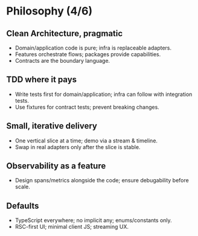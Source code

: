# Philosophy (4/6)

## Clean Architecture, pragmatic
- Domain/application code is pure; infra is replaceable adapters.
- Features orchestrate flows; packages provide capabilities.
- Contracts are the boundary language.

## TDD where it pays
- Write tests first for domain/application; infra can follow with integration tests.
- Use fixtures for contract tests; prevent breaking changes.

## Small, iterative delivery
- One vertical slice at a time; demo via a stream & timeline.
- Swap in real adapters only after the slice is stable.

## Observability as a feature
- Design spans/metrics alongside the code; ensure debugability before scale.

## Defaults
- TypeScript everywhere; no implicit any; enums/constants only.
- RSC-first UI; minimal client JS; streaming UX.
